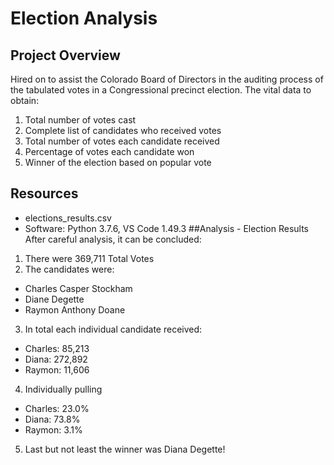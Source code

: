 # Election Analysis
## Project Overview
Hired on to assist the Colorado Board of Directors in the auditing process of the tabulated votes in a Congressional precinct election. The vital data to obtain:
1.	Total number of votes cast
2.	Complete list of candidates who received votes
3.	Total number of votes each candidate received 
4.	Percentage of votes each candidate won
5.	Winner of the election based on popular vote
## Resources
* elections_results.csv
* Software: Python 3.7.6, VS Code 1.49.3
##Analysis - Election Results
After careful analysis, it can be concluded:
1.	There were 369,711 Total Votes
2.	The candidates were:
  * Charles Casper Stockham 
  * Diane Degette
  * Raymon Anthony Doane
3.	In total each individual candidate received:
  * Charles: 85,213
  * Diana: 272,892
  * Raymon: 11,606
4.	Individually pulling 
  * Charles: 23.0%
  * Diana: 73.8%
  * Raymon: 3.1%
5.	Last but not least the winner was Diana Degette! 
